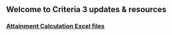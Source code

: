 
## Welcome to Criteria 3 updates & resources

### [Attainment Calculation Excel files](https://criteria3.github.com/excel.md)
